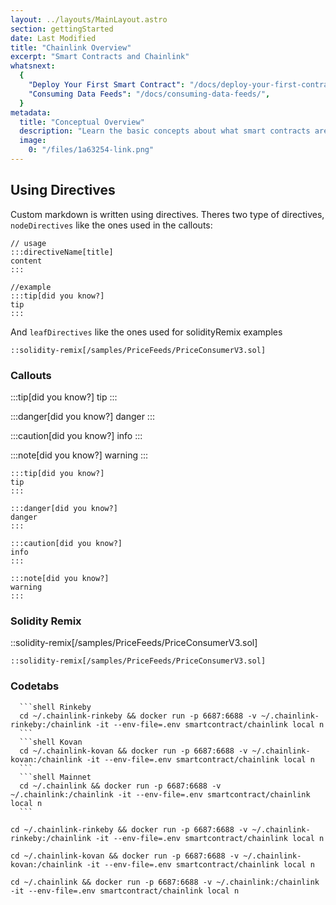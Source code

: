 ```yaml
---
layout: ../layouts/MainLayout.astro
section: gettingStarted
date: Last Modified
title: "Chainlink Overview"
excerpt: "Smart Contracts and Chainlink"
whatsnext:
  {
    "Deploy Your First Smart Contract": "/docs/deploy-your-first-contract/",
    "Consuming Data Feeds": "/docs/consuming-data-feeds/",
  }
metadata:
  title: "Conceptual Overview"
  description: "Learn the basic concepts about what smart contracts are and, how to write them, and how Chainlink oracles work with smart contracts."
  image:
    0: "/files/1a63254-link.png"
---
```


## Using Directives

Custom markdown is written using directives. Theres two type of directives, `nodeDirectives` like the ones used in the callouts:

```
// usage
:::directiveName[title]
content
:::

//example
:::tip[did you know?]
tip
:::
```

And `leafDirectives` like the ones used for solidityRemix examples

```
::solidity-remix[/samples/PriceFeeds/PriceConsumerV3.sol]
```

### Callouts

:::tip[did you know?]
tip
:::

:::danger[did you know?]
danger
:::

:::caution[did you know?]
info
:::

:::note[did you know?]
warning
:::

```
:::tip[did you know?]
tip
:::

:::danger[did you know?]
danger
:::

:::caution[did you know?]
info
:::

:::note[did you know?]
warning
:::
```

### Solidity Remix


::solidity-remix[/samples/PriceFeeds/PriceConsumerV3.sol]

```
::solidity-remix[/samples/PriceFeeds/PriceConsumerV3.sol]
```

### Codetabs
````
  ```shell Rinkeby
  cd ~/.chainlink-rinkeby && docker run -p 6687:6688 -v ~/.chainlink-rinkeby:/chainlink -it --env-file=.env smartcontract/chainlink local n
  ```
  ```shell Kovan
  cd ~/.chainlink-kovan && docker run -p 6687:6688 -v ~/.chainlink-kovan:/chainlink -it --env-file=.env smartcontract/chainlink local n
  ```
  ```shell Mainnet
  cd ~/.chainlink && docker run -p 6687:6688 -v ~/.chainlink:/chainlink -it --env-file=.env smartcontract/chainlink local n
  ```
````

```shell Rinkeby
cd ~/.chainlink-rinkeby && docker run -p 6687:6688 -v ~/.chainlink-rinkeby:/chainlink -it --env-file=.env smartcontract/chainlink local n
```
```shell Kovan
cd ~/.chainlink-kovan && docker run -p 6687:6688 -v ~/.chainlink-kovan:/chainlink -it --env-file=.env smartcontract/chainlink local n
```
```shell Mainnet
cd ~/.chainlink && docker run -p 6687:6688 -v ~/.chainlink:/chainlink -it --env-file=.env smartcontract/chainlink local n
```